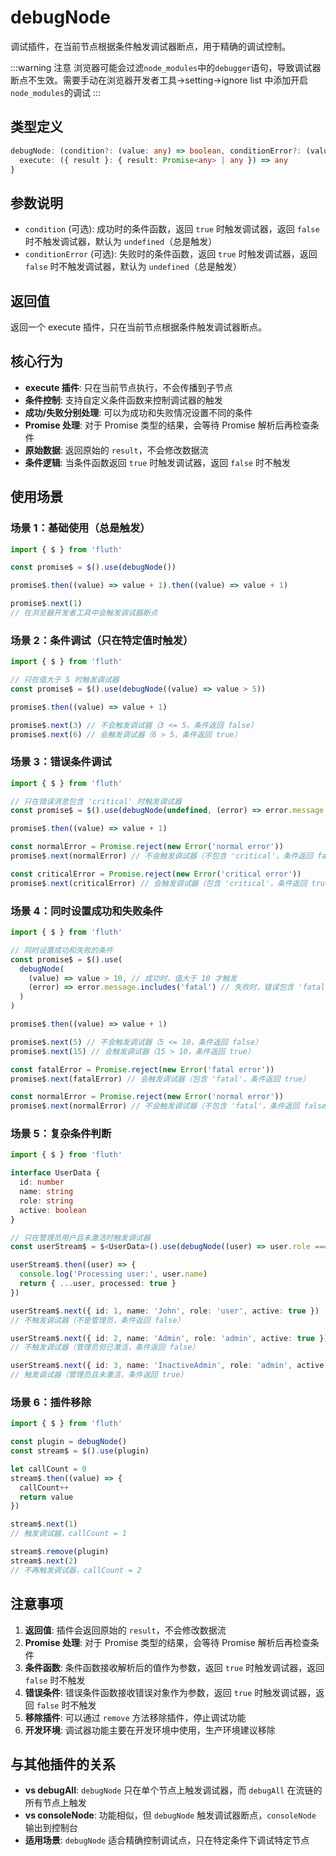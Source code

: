 # debugNode

调试插件，在当前节点根据条件触发调试器断点，用于精确的调试控制。

:::warning 注意
浏览器可能会过滤`node_modules`中的`debugger`语句，导致调试器断点不生效。需要手动在浏览器开发者工具->setting->ignore list 中添加开启`node_modules`的调试
:::

## 类型定义

```typescript
debugNode: (condition?: (value: any) => boolean, conditionError?: (value: any) => boolean) => {
  execute: ({ result }: { result: Promise<any> | any }) => any
}
```

## 参数说明

- `condition` (可选): 成功时的条件函数，返回 `true` 时触发调试器，返回 `false` 时不触发调试器，默认为 `undefined`（总是触发）
- `conditionError` (可选): 失败时的条件函数，返回 `true` 时触发调试器，返回 `false` 时不触发调试器，默认为 `undefined`（总是触发）

## 返回值

返回一个 execute 插件，只在当前节点根据条件触发调试器断点。

## 核心行为

- **execute 插件**: 只在当前节点执行，不会传播到子节点
- **条件控制**: 支持自定义条件函数来控制调试器的触发
- **成功/失败分别处理**: 可以为成功和失败情况设置不同的条件
- **Promise 处理**: 对于 Promise 类型的结果，会等待 Promise 解析后再检查条件
- **原始数据**: 返回原始的 `result`，不会修改数据流
- **条件逻辑**: 当条件函数返回 `true` 时触发调试器，返回 `false` 时不触发

## 使用场景

### 场景 1：基础使用（总是触发）

```typescript
import { $ } from 'fluth'

const promise$ = $().use(debugNode())

promise$.then((value) => value + 1).then((value) => value + 1)

promise$.next(1)
// 在浏览器开发者工具中会触发调试器断点
```

### 场景 2：条件调试（只在特定值时触发）

```typescript
import { $ } from 'fluth'

// 只在值大于 5 时触发调试器
const promise$ = $().use(debugNode((value) => value > 5))

promise$.then((value) => value + 1)

promise$.next(3) // 不会触发调试器（3 <= 5，条件返回 false）
promise$.next(6) // 会触发调试器（6 > 5，条件返回 true）
```

### 场景 3：错误条件调试

```typescript
import { $ } from 'fluth'

// 只在错误消息包含 'critical' 时触发调试器
const promise$ = $().use(debugNode(undefined, (error) => error.message.includes('critical')))

promise$.then((value) => value + 1)

const normalError = Promise.reject(new Error('normal error'))
promise$.next(normalError) // 不会触发调试器（不包含 'critical'，条件返回 false）

const criticalError = Promise.reject(new Error('critical error'))
promise$.next(criticalError) // 会触发调试器（包含 'critical'，条件返回 true）
```

### 场景 4：同时设置成功和失败条件

```typescript
import { $ } from 'fluth'

// 同时设置成功和失败的条件
const promise$ = $().use(
  debugNode(
    (value) => value > 10, // 成功时，值大于 10 才触发
    (error) => error.message.includes('fatal') // 失败时，错误包含 'fatal' 才触发
  )
)

promise$.then((value) => value + 1)

promise$.next(5) // 不会触发调试器（5 <= 10，条件返回 false）
promise$.next(15) // 会触发调试器（15 > 10，条件返回 true）

const fatalError = Promise.reject(new Error('fatal error'))
promise$.next(fatalError) // 会触发调试器（包含 'fatal'，条件返回 true）

const normalError = Promise.reject(new Error('normal error'))
promise$.next(normalError) // 不会触发调试器（不包含 'fatal'，条件返回 false）
```

### 场景 5：复杂条件判断

```typescript
import { $ } from 'fluth'

interface UserData {
  id: number
  name: string
  role: string
  active: boolean
}

// 只在管理员用户且未激活时触发调试器
const userStream$ = $<UserData>().use(debugNode((user) => user.role === 'admin' && !user.active))

userStream$.then((user) => {
  console.log('Processing user:', user.name)
  return { ...user, processed: true }
})

userStream$.next({ id: 1, name: 'John', role: 'user', active: true })
// 不触发调试器（不是管理员，条件返回 false）

userStream$.next({ id: 2, name: 'Admin', role: 'admin', active: true })
// 不触发调试器（管理员但已激活，条件返回 false）

userStream$.next({ id: 3, name: 'InactiveAdmin', role: 'admin', active: false })
// 触发调试器（管理员且未激活，条件返回 true）
```

### 场景 6：插件移除

```typescript
import { $ } from 'fluth'

const plugin = debugNode()
const stream$ = $().use(plugin)

let callCount = 0
stream$.then((value) => {
  callCount++
  return value
})

stream$.next(1)
// 触发调试器，callCount = 1

stream$.remove(plugin)
stream$.next(2)
// 不再触发调试器，callCount = 2
```

## 注意事项

1. **返回值**: 插件会返回原始的 `result`，不会修改数据流
2. **Promise 处理**: 对于 Promise 类型的结果，会等待 Promise 解析后再检查条件
3. **条件函数**: 条件函数接收解析后的值作为参数，返回 `true` 时触发调试器，返回 `false` 时不触发
4. **错误条件**: 错误条件函数接收错误对象作为参数，返回 `true` 时触发调试器，返回 `false` 时不触发
5. **移除插件**: 可以通过 `remove` 方法移除插件，停止调试功能
6. **开发环境**: 调试器功能主要在开发环境中使用，生产环境建议移除

## 与其他插件的关系

- **vs debugAll**: `debugNode` 只在单个节点上触发调试器，而 `debugAll` 在流链的所有节点上触发
- **vs consoleNode**: 功能相似，但 `debugNode` 触发调试器断点，`consoleNode` 输出到控制台
- **适用场景**: `debugNode` 适合精确控制调试点，只在特定条件下调试特定节点
